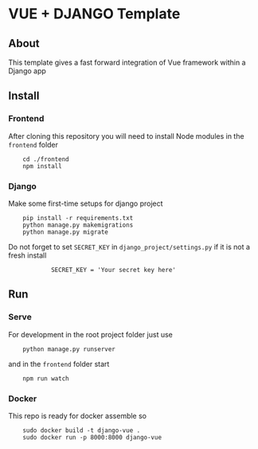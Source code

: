 VUE + DJANGO Template
===

## About
This template gives a fast forward integration of Vue framework within a Django app

## Install
### Frontend
After cloning this repository you will need to install Node modules in the `frontend` folder

        cd ./frontend
        npm install

### Django
Make some first-time setups for django project

        pip install -r requirements.txt
        python manage.py makemigrations
        python manage.py migrate

Do not forget to set `SECRET_KEY` in `django_project/settings.py` if it is not a fresh install

                SECRET_KEY = 'Your secret key here'

## Run
### Serve
For development in the root project folder just use

        python manage.py runserver

and in the `frontend` folder start

        npm run watch

### Docker
This repo is ready for docker assemble so

        sudo docker build -t django-vue .
        sudo docker run -p 8000:8000 django-vue
